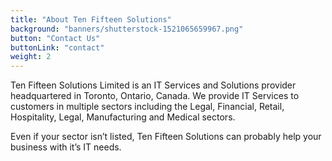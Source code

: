 ```yaml
---
title: "About Ten Fifteen Solutions"
background: "banners/shutterstock-1521065659967.png"
button: "Contact Us"
buttonLink: "contact"
weight: 2
---
```


Ten Fifteen Solutions Limited is an IT Services and Solutions provider headquartered in Toronto, Ontario, Canada. We provide IT Services to customers in multiple sectors including the Legal, Financial, Retail, Hospitality, Legal, Manufacturing and Medical sectors.

Even if your sector isn’t listed, Ten Fifteen Solutions can probably help your business with it’s IT needs.
